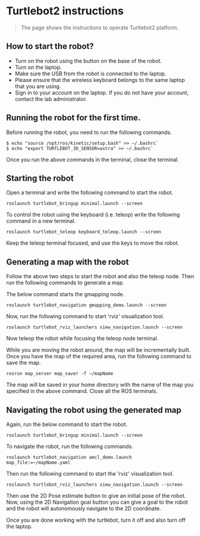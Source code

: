 # Turtlebot2 instructions
> The page shows the instructions to operate Turtlebot2 platform.

## How to start the robot?
* Turn on the robot using the button on the base of the robot.
* Turn on the laptop.
* Make sure the USB from the robot is connected to the laptop.
* Please ensure that the wireless keyboard belongs to the same laptop that you are using.
* Sign in to your account on the laptop. If you do not have your account, contact the lab administrator.

## Running the robot for the first time.
Before running the robot, you need to run the following commands.
```
$ echo "source /opt/ros/kinetic/setup.bash" >> ~/.bashrc`
$ echo "export TURTLEBOT_3D_SENSOR=astra" >> ~/.bashrc`
```

Once you run the above commands in the terminal, close the terminal.

## Starting the robot
Open a terminal and write the following command to start the robot.

`roslaunch turtlebot_bringup minimal.launch --screen`

To control the robot using the keyboard (i.e. teleop) write the following command in a new terminal.

`roslaunch turtlebot_teleop keyboard_teleop.launch --screen`

Keep the teleop terminal focused, and use the keys to move the robot.

## Generating a map with the robot
Follow the above two steps to start the robot and also the teleop node. Then run the following commands to generate a map.

The below command starts the gmapping node.

`roslaunch turtlebot_navigation gmapping_demo.launch --screen`

Now, run the following command to start 'rviz' visualization tool.

`roslaunch turtlebot_rviz_launchers view_navigation.launch --screen`

Now teleop the robot while focusing the teleop node terminal.

While you are moving the robot around, the map will be incrementally built. Once you have the map of the required area, run the following command to save the map.

`rosrun map_server map_saver -f ~/mapName`

The map will be saved in your home directory with the name of the map you specified in the above command. Close all the ROS terminals.


## Navigating the robot using the generated map
Again, run the below command to start the robot.

`roslaunch turtlebot_bringup minimal.launch --screen`

To navigate the robot, run the following commands.

`roslaunch turtlebot_navigation amcl_demo.launch map_file:=~/mapName.yaml`

Then run the following command to start the 'rviz' visualization tool.

`roslaunch turtlebot_rviz_launchers view_navigation.launch --screen`

Then use the 2D Pose estimate button to give an initial pose of the robot. Now, using the 2D Navigation goal button you can give a goal to the robot and the robot will autonomously navigate to the 2D coordinate.

Once you are done working with the turtlebot, turn it off and also turn off the laptop.
